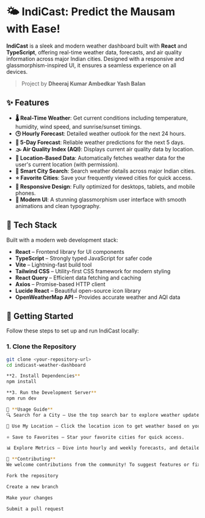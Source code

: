 # 🌤️ IndiCast: Predict the Mausam with Ease!

**IndiCast** is a sleek and modern weather dashboard built with **React** and **TypeScript**, offering real-time weather data, forecasts, and 
air quality information across major Indian cities. Designed with a responsive and glassmorphism-inspired UI, it ensures a seamless experience on all devices.

> Project by
> **Dheeraj Kumar Ambedkar** 
> **Yash Balan**

## ✨ Features

- **🌡️ Real-Time Weather**: Get current conditions including temperature, humidity, wind speed, and sunrise/sunset timings.
- **🕒 Hourly Forecast**: Detailed weather outlook for the next 24 hours.
- **📅 5-Day Forecast**: Reliable weather predictions for the next 5 days.
- **🌫️ Air Quality Index (AQI)**: Displays current air quality data by location.
- **📍 Location-Based Data**: Automatically fetches weather data for the user's current location (with permission).
- **🔎 Smart City Search**: Search weather details across major Indian cities.
- **⭐ Favorite Cities**: Save your frequently viewed cities for quick access.
- **📱 Responsive Design**: Fully optimized for desktops, tablets, and mobile phones.
- **🧊 Modern UI**: A stunning glassmorphism user interface with smooth animations and clean typography.

## 🧰 Tech Stack

Built with a modern web development stack:

- **React** – Frontend library for UI components
- **TypeScript** – Strongly typed JavaScript for safer code
- **Vite** – Lightning-fast build tool
- **Tailwind CSS** – Utility-first CSS framework for modern styling
- **React Query** – Efficient data fetching and caching
- **Axios** – Promise-based HTTP client
- **Lucide React** – Beautiful open-source icon library
- **OpenWeatherMap API** – Provides accurate weather and AQI data

## 🚀 Getting Started

Follow these steps to set up and run IndiCast locally:

### 1. Clone the Repository

```bash
git clone <your-repository-url>
cd indicast-weather-dashboard

**2. Install Dependencies**
npm install

**3. Run the Development Server**
npm run dev

🧭 **Usage Guide**
🔍 Search for a City – Use the top search bar to explore weather updates.

📍 Use My Location – Click the location icon to get weather based on your current location.

⭐ Save to Favorites – Star your favorite cities for quick access.

📊 Explore Metrics – Dive into hourly and weekly forecasts, and detailed AQI.

🤝 **Contributing**
We welcome contributions from the community! To suggest features or fixes:

Fork the repository

Create a new branch

Make your changes

Submit a pull request




